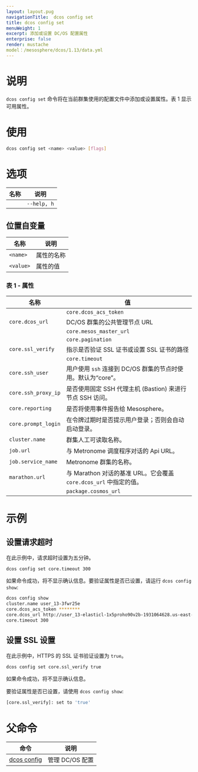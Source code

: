 ```yaml
---
layout: layout.pug
navigationTitle:  dcos config set
title: dcos config set
menuWeight: 1
excerpt: 添加或设置 DC/OS 配置属性
enterprise: false
render: mustache
model：/mesosphere/dcos/1.13/data.yml
---
```


# 说明

`dcos config set` 命令将在当前群集使用的配置文件中添加或设置属性。表 1 显示可用属性。

# 使用

```bash
dcos config set <name> <value> [flags]
```
# 选项

| 名称 | 说明 |
|---------|-------------|
| | `--help, h` | 显示使用情况。|

## 位置自变量

| 名称 | 说明 |
|---------|-------------|
| `<name>` | 属性的名称 |
| `<value>` | 属性的值 |

### 表 1 - 属性


| 名称 | 值 |
|-----------------------|------------------------------------------------|
| | `core.dcos_acs_token` | DC/OS 认证令牌。当您使用 `dcos auth login` 登录 DC/OS CLI  时，它将认证令牌值存储在本地。有关详细信息，请参阅 [IAM API](/mesosphere/dcos/1.13/security/oss/iam-api/)。|
| `core.dcos_url` | DC/OS 群集的公共管理节点 URL|
| | `core.mesos_master_url` | Mesos 管理节点 URL。默认为 `core.dcos_url`|
| | `core.pagination` | 指示是否标页号输出。默认为 true。|
| `core.ssl_verify` | 指示是否验证 SSL 证书或设置 SSL 证书的路径|
| | `core.timeout` | 请求超时（秒），最小值为 1 秒。默认为 3 分钟。|
| `core.ssh_user` | 用户使用 `ssh` 连接到 DC/OS 群集的节点时使用。默认为“core”。|
| `core.ssh_proxy_ip`  | 是否使用固定 SSH 代理主机 (Bastion) 来进行节点 SSH 访问。|
|  `core.reporting` | 是否将使用事件报告给 Mesosphere。 |
| `core.prompt_login` | 在令牌过期时是否提示用户登录；否则会自动启动登录。 |
| `cluster.name`   | 群集人工可读取名称。 |
| `job.url`   | 与 Metronome 调度程序对话的 Api URL。 |
| `job.service_name`   | Metronome 群集的名称。 |
| `marathon.url`   | 与 Marathon 对话的基准 URL。它会覆盖 `core.dcos_url` 中指定的值。 |
| | `package.cosmos_url` | 与 Cosmos 对话的基准 URL。它会覆盖 `core.dcos_url` 中指定的值。 |


# 示例

## 设置请求超时

在此示例中，请求超时设置为五分钟。

```bash
dcos config set core.timeout 300
```
如果命令成功，将不显示确认信息。要验证属性是否已设置，请运行 `dcos config show`:


```bash
dcos config show
cluster.name user_13-3fwr25e
core.dcos_acs_token ********
core.dcos_url http://user_13-elasticl-1x5proho90v2b-1931064628.us-east-1.elb.amazonaws.com
core.timeout 300
```

## 设置 SSL 设置

在此示例中，HTTPS 的 SSL 证书验证设置为 `true`。

```bash
dcos config set core.ssl_verify true
```
如果命令成功，将不显示确认信息。

要验证属性是否已设置，请使用 `dcos config show`:

```bash
[core.ssl_verify]: set to 'true'
```


# 父命令

| 命令 | 说明 |
|---------|-------------|
|[dcos config](/mesosphere/dcos/1.13/cli/command-reference/dcos-config/) | 管理 DC/OS 配置 |
